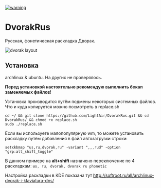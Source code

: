 [![warning](https://img.shields.io/badge/warning-Make%20a%20backup%20before-yellow.svg)]() 

# DvorakRus

Русская, фонетическая раскладка Дворак.

![dvorak layout](https://github.com/LightAir/DvorakRus/blob/master/img/dvorak_layout_ru.png)

## Установка
archlinux & ubuntu. На других не проверялось.

**Перед установкой настоятельно рекомендую выполнить бекап заменяемых файлов!**

Установка производится путём подмены некоторых системных файлов. Что и куда копируется можно посмотреть в replace.sh

```
cd ~/ && git clone https://github.com/LightAir/DvorakRus.git && cd DvorakRus/ && chmod +x replace.sh
sudo ./replace.sh
```

Если вы используете малопопулярную wm, то можете установить раскладку путём добавления
в файл автозагрузки строки:

```setxkbmap "us,ru,dvorak,ru" -variant ",,,rud" -option "grp:alt_shift_toggle"```

В данном примере на **alt+shift** назначено переключение по 4 раскладкам:
```us, ru, dvorak, dvorak ru phonetic```

Настройка раскладки в KDE показана тут http://softroot.ru/all/archlinux-dvorak-i-klaviatura-dns/
